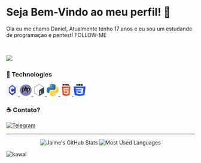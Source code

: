 # Seja Bem-Vindo ao meu perfil! :milky_way:
Ola eu me chamo Daniel, Atualmente tenho 17 anos e eu sou um estudande de programaçao e pentest!
FOLLOW-ME

<br>

![](https://komarev.com/ghpvc/?username=Kanui-C&style=flat-square)

### :space_invader: Technologies

<p>
    <a href="#">
        <img alt="C" width="32em" height="32em" src="assets/c.svg">
    </a>
    <a href="#">
        <img alt="PHP" width="32em" height="32em" src="assets/php.svg">
    </a>
    <a href="#">
        <img alt="ShellScript" width="32em" height="32em" src="assets/shell.svg">
    </a>
    <a href="#">
        <img alt="Python" width="32em" height="32em" src="assets/1200px-Python-logo-notext.svg.svg">
    </a>
    <a href="#">
        <img alt="Html" width="32em" height="32em" src="assets/html.svg">    
    </a>
    <a href="#">
        <img alt="CSS" width="32em" height="32em" src="assets/ccs3.svg">    
    </a>

</p>

### :coffee: Contato?

<p>
    <a href="https://t.me/kanuic">
        <img alt="Telegram" src="https://img.shields.io/static/v1?style=flat&logo=telegram&logoColor=white&color=%239146FF&label=&message=kanuic"/>
    </a>
</p>

<hr>

<p align="center">
    <img alt="Jaime's GitHub Stats" height="160em"  src="https://github-readme-stats.vercel.app/api?username=Kanui-C&theme=material-palenight&show_icons=true">
    <img alt="Most Used Languages" height="160em" src="https://github-readme-stats.vercel.app/api/top-langs/?username=Kanui-C&hide=html&layout=compact&theme=material-palenight">
</p>

<img src="https://cdn140.picsart.com/298850570164201.jpg?type=webp&to=min&r=300" alt="kawai" styles="margin-left:auto;margin-right:auto;">
